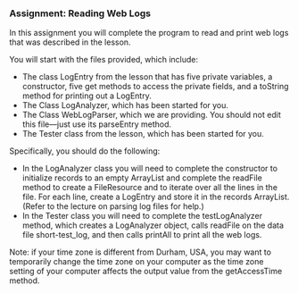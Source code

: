 <h3>Assignment: Reading Web Logs</h3>

In this assignment you will complete the program to read and print web logs that was described in the lesson.
<p>
You will start with the files provided, which include:
</p><ul><li>
The class LogEntry from the lesson that has five private variables, a constructor, five get methods to access the private fields, and a toString method for printing out a LogEntry.
</li><li>The Class LogAnalyzer, which has been started for you.
</li><li>The Class WebLogParser, which we are providing. You should not edit this file—just use its parseEntry method.
</li><li>The Tester class from the lesson, which has been started for you.
</li></ul>
Specifically, you should do the following:
<ul><li>
In the LogAnalyzer class you will need to complete the constructor to initialize records to an empty ArrayList and complete the readFile method to create a FileResource and to iterate over all the lines in the file. For each line, create a LogEntry and store it in the records ArrayList. (Refer to the lecture on parsing log files for help.)
</li><li>In the Tester class you will need to complete the testLogAnalyzer method, which creates a LogAnalyzer object, calls readFile on the data file short-test_log, and then calls printAll to print all the web logs.
</li></ul>
<p>
Note: if your time zone is different from Durham, USA, you may want to temporarily change the time zone on your computer as the time zone setting of your computer affects the output value from the getAccessTime method.
</p>
